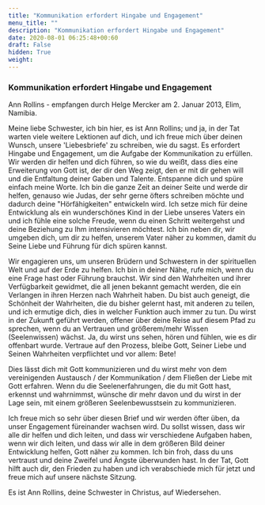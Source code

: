 ```yaml
---
title: "Kommunikation erfordert Hingabe und Engagement"
menu_title: ""
description: "Kommunikation erfordert Hingabe und Engagement"
date: 2020-08-01 06:25:48+00:60
draft: False
hidden: True
weight:
---
```

### Kommunikation erfordert Hingabe und Engagement

Ann Rollins - empfangen durch Helge Mercker am 2. Januar 2013, Elim, Namibia.

Meine liebe Schwester, ich bin hier, es ist Ann Rollins; und ja, in der Tat warten viele weitere Lektionen auf dich, und ich freue mich über deinen Wunsch, unsere 'Liebesbriefe' zu schreiben, wie du sagst. Es erfordert Hingabe und Engagement, um die Aufgabe der Kommunikation zu erfüllen. Wir werden dir helfen und dich führen, so wie du weißt, dass dies eine Erweiterung von Gott ist, der dir den Weg zeigt, den er mit dir gehen will und die Entfaltung deiner Gaben und Talente. Entspanne dich und spüre einfach meine Worte. Ich bin die ganze Zeit an deiner Seite und werde dir helfen, genauso wie Judas, der sehr gerne öfters schreiben möchte und dadurch deine "Hörfähigkeiten" entwickeln wird. Ich setze mich für deine Entwicklung als ein wunderschönes Kind in der Liebe unseres Vaters ein und ich fühle eine solche Freude, wenn du einen Schritt weitergehst und deine Beziehung zu Ihm intensivieren möchtest. Ich bin neben dir, wir umgeben dich, um dir zu helfen, unserem Vater näher zu kommen, damit du Seine Liebe und Führung für dich spüren kannst.  

Wir engagieren uns, um unseren Brüdern und Schwestern in der spirituellen Welt und auf der Erde zu helfen. Ich bin in deiner Nähe, rufe mich, wenn du eine Frage hast oder Führung brauchst. Wir sind den Wahrheiten und ihrer Verfügbarkeit gewidmet, die all jenen bekannt gemacht werden, die ein Verlangen in ihren Herzen nach Wahrheit haben. Du bist auch geneigt, die Schönheit der Wahrheiten, die du bisher gelernt hast, mit anderen zu teilen, und ich ermutige dich, dies in welcher Funktion auch immer zu tun. Du wirst in der Zukunft geführt werden, offener über deine Reise auf diesem Pfad zu sprechen, wenn du an Vertrauen und größerem/mehr Wissen (Seelenwissen) wächst. Ja, du wirst uns sehen, hören und fühlen, wie es dir offenbart wurde. Vertraue auf den Prozess, bleibe Gott, Seiner Liebe und Seinen Wahrheiten verpflichtet und vor allem: Bete!

Dies lässt dich mit Gott kommunizieren und du wirst mehr von dem vereinigenden Austausch / der Kommunikation / dem Fließen der Liebe mit Gott erfahren. Wenn du die Seelenerfahrungen, die du mit Gott hast, erkennst und wahrnimmst, wünsche dir mehr davon und du wirst in der Lage sein, mit einem größeren Seelenbewusstsein zu kommunizieren.

Ich freue mich so sehr über diesen Brief und wir werden öfter üben, da unser Engagement füreinander wachsen wird. Du sollst wissen, dass wir alle dir helfen und dich leiten, und dass wir verschiedene Aufgaben haben, wenn wir dich leiten, und dass wir alle in dem größeren Bild deiner Entwicklung helfen, Gott näher zu kommen. Ich bin froh, dass du uns vertraust und deine Zweifel und Ängste überwunden hast. In der Tat, Gott hilft auch dir, den Frieden zu haben und ich verabschiede mich für jetzt und freue mich auf unsere nächste Sitzung.

Es ist Ann Rollins, deine Schwester in Christus, auf Wiedersehen.
